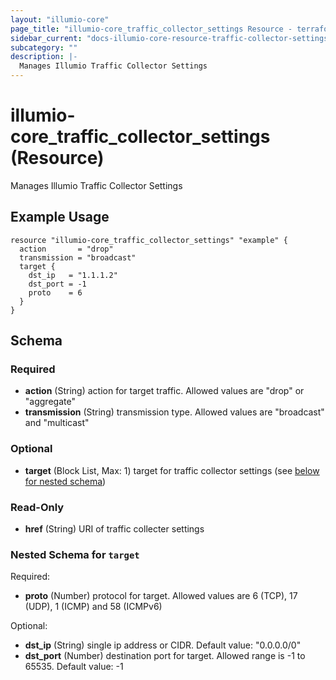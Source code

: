 ```yaml
---
layout: "illumio-core"
page_title: "illumio-core_traffic_collector_settings Resource - terraform-provider-illumio-core"
sidebar_current: "docs-illumio-core-resource-traffic-collector-settings"
subcategory: ""
description: |-
  Manages Illumio Traffic Collector Settings
---
```


# illumio-core_traffic_collector_settings (Resource)

Manages Illumio Traffic Collector Settings

Example Usage
------------

```hcl
resource "illumio-core_traffic_collector_settings" "example" {
  action       = "drop"
  transmission = "broadcast"
  target {
    dst_ip   = "1.1.1.2"
    dst_port = -1
    proto    = 6
  }
}
```

## Schema

### Required

- **action** (String) action for target traffic. Allowed values are "drop" or "aggregate"
- **transmission** (String) transmission type. Allowed values are "broadcast" and "multicast"

### Optional

- **target** (Block List, Max: 1) target for traffic collector settings (see [below for nested schema](#nestedblock--target))

### Read-Only

- **href** (String) URI of traffic collecter settings

<a id="nestedblock--target"></a>
### Nested Schema for `target`

Required:

- **proto** (Number) protocol for target. Allowed values are 6 (TCP), 17 (UDP), 1 (ICMP) and 58 (ICMPv6)

Optional:

- **dst_ip** (String) single ip address or CIDR. Default value: "0.0.0.0/0"
- **dst_port** (Number) destination port for target. Allowed range is -1 to 65535. Default value: -1


